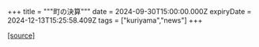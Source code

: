 +++
title = """町の決算"""
date = 2024-09-30T15:00:00.000Z
expiryDate = 2024-12-13T15:25:58.409Z
tags = ["kuriyama","news"]
+++


[[source]](https://www.town.kuriyama.hokkaido.jp/soshiki/32/595.html)
